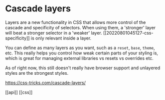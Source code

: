 # Cascade layers

Layers are a new functionality in CSS that allows more control of the cascade and specificity of selectors. When using them, a 'stronger' layer will beat a stronger selector in a 'weaker' layer. [[20220801045127-css-specificity]] is only relevant inside a layer.

You can define as many layers as you want, such as a `reset`, `base`, `theme`, etc. This really helps you control how weak certain parts of your styling is, which is great for managing external libraries vs resets vs overrides etc.

As of right now, this still doesn't really have browser support and unlayered styles are the strongest styles.

https://css-tricks.com/cascade-layers/

[[api]]
[[css]]